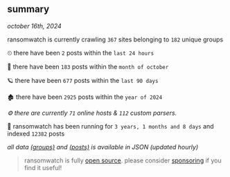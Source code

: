 
## summary
_october 16th, 2024_

ransomwatch is currently crawling `367` sites belonging to `182` unique groups

⏲ there have been `2` posts within the `last 24 hours`

🦈 there have been `183` posts within the `month of october`

🪐 there have been `677` posts within the `last 90 days`

🏚 there have been `2925` posts within the `year of 2024`

_⚙️ there are currently `71` online hosts & `112` custom parsers._

🦕 ransomwatch has been running for `3 years, 1 months and 8 days` and indexed `12382` posts

_all data  [(groups)](http://ransomwhat.telemetry.ltd/groups) and [(posts)](http://ransomwhat.telemetry.ltd/posts) is available in JSON (updated hourly)_

> ransomwatch is fully [open source](https://github.com/joshhighet/ransomwatch#ransomwatch--). please consider [sponsoring](https://github.com/sponsors/joshhighet) if you find it useful!
